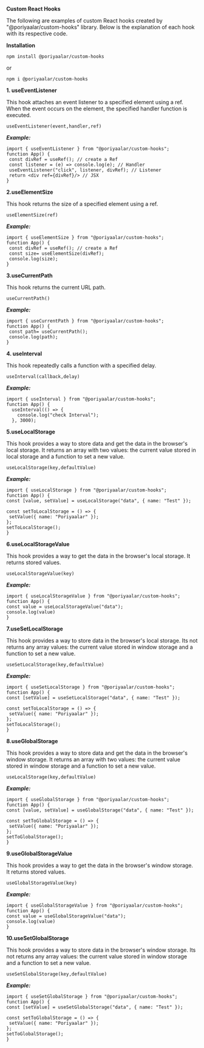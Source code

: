 **Custom React Hooks**

The following are examples of custom React hooks created by "@poriyaalar/custom-hooks" library. Below is the explanation of each hook with its respective code.

**Installation**
```
npm install @poriyaalar/custom-hooks
```

or
 
```
npm i @poriyaalar/custom-hooks 
```

**1. useEventListener**

This hook attaches an event listener to a specified element using a ref. When the event occurs on the element, the specified handler function is executed.
  ```
  useEventListener(event,handler,ref)
  ```
  ***Example:***
 ```
import { useEventListener } from "@poriyaalar/custom-hooks";
function App() {
  const divRef = useRef(); // create a Ref
  const listener = (e) => console.log(e); // Handler
  useEventListener("click", listener, divRef); // Listener
  return <div ref={divRef}/> // JSX
}
```

**2.useElementSize**

This hook returns the size of a specified element using a ref.
```
useElementSize(ref)
 ``` 
 ***Example:***
 ``` 
import { useElementSize } from "@poriyaalar/custom-hooks";
function App() {
  const divRef = useRef(); // create a Ref
  const size= useElementSize(divRef); 
  console.log(size);
}
```
**3.useCurrentPath**

This hook returns the current URL path.

```
useCurrentPath()
```
 ***Example:*** 
 ```
import { useCurrentPath } from "@poriyaalar/custom-hooks";
function App() {
  const path= useCurrentPath(); 
  console.log(path);
}
```

**4. useInterval**

This hook repeatedly calls a function with a specified delay.
```
useInterval(callback,delay)
```
  ***Example:***
  
```
import { useInterval } from "@poriyaalar/custom-hooks";
function App() {
  useInterval(() => {
    console.log("check Interval");
  }, 3000);
```

**5.useLocalStorage**

This hook provides a way to store data  and get the data in the browser's local storage. It returns an array with two values: the current value stored in local storage and a function to set a new value.
 ```
useLocalStorage(key,defaultValue)
   ```
  ***Example:***
   ```
import { useLocalStorage } from "@poriyaalar/custom-hooks";
function App() {
  const [value, setValue] = useLocalStorage("data", { name: "Test" });

  const setToLocalStorage = () => {
    setValue({ name: "Poriyaalar" });
  };
  setToLocalStorage();
}
 ```
**6.useLocalStorageValue**

This hook provides a way to  get the data in the browser's local storage. It returns  stored values.
 ```
useLocalStorageValue(key)
   ```
  ***Example:***
   ```
import { useLocalStorageValue } from "@poriyaalar/custom-hooks";
function App() {
  const value = useLocalStorageValue("data");
 console.log(value)
}
 ```

**7.useSetLocalStorage**

This hook provides a way to store data   in the browser's local storage. Its not returns any array  values: the current value stored in window storage and a function to set a new value.
 ```
useSetLocalStorage(key,defaultValue)
   ```
  ***Example:***
   ```
import { useSetLocalStorage } from "@poriyaalar/custom-hooks";
function App() {
  const [setValue] = useSetLocalStorage("data", { name: "Test" });

  const setToLocalStorage = () => {
    setValue({ name: "Poriyaalar" });
  };
  setToLocalStorage();
}
 ```

**8.useGlobalStorage**

This hook provides a way to store data and get the data in the browser's window storage. It returns an array with two values: the current value stored in window storage and a function to set a new value.
 ```
useLocalStorage(key,defaultValue)
   ```
  ***Example:***
   ```
import { useGlobalStorage } from "@poriyaalar/custom-hooks";
function App() {
  const [value, setValue] = useGlobalStorage("data", { name: "Test" });

  const setToGlobalStorage = () => {
    setValue({ name: "Poriyaalar" });
  };
  setToGlobalStorage();
  }
   ```
**9.useGlobalStorageValue**

This hook provides a way to  get the data in the browser's window storage. It returns  stored values.
 ```
useGlobalStorageValue(key)
   ```
  ***Example:***
   ```
import { useGlobalStorageValue } from "@poriyaalar/custom-hooks";
function App() {
  const value = useGlobalStorageValue("data");
 console.log(value)
}
 ```
**10.useSetGlobalStorage**

This hook provides a way to store data   in the browser's window storage. Its not returns any array  values: the current value stored in window storage and a function to set a new value.
 ```
useSetGlobalStorage(key,defaultValue)
   ```
  ***Example:***
   ```
import { useSetGlobalStorage } from "@poriyaalar/custom-hooks";
function App() {
  const [setValue] = useSetGlobalStorage("data", { name: "Test" });

  const setToGlobalStorage = () => {
    setValue({ name: "Poriyaalar" });
  };
  setToGlobalStorage();
}
 ```
